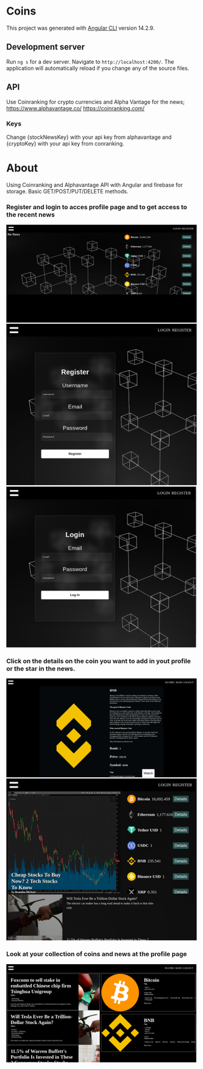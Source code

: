 # Coins

This project was generated with [Angular CLI](https://github.com/angular/angular-cli) version 14.2.9.

## Development server

Run `ng s` for a dev server. Navigate to `http://localhost:4200/`. The application will automatically reload if you change any of the source files.

## API

Use Coinranking for crypto currencies and Alpha Vantage for the news;
https://www.alphavantage.co/
https://coinranking.com/

### Keys
Change {stockNewsKey} with your api key from alphavantage and {cryptoKey} with your api key from conranking.


# About
Using Coinranking and Alphavantage API with Angular and firebase for storage.
Basic GET/POST/PUT/DELETE methods.


### Register and login to acces profile page and to get access to the recent news

![not registered user page](./src/assets/imgs/mainNoNews.png)
![registered page](./src/assets/imgs/register.png)
![login page](./src/assets/imgs/login.png)
### Click on the details on the coin you want to add in yout profile or the star in the news.

![coin detailed page](./src/assets//imgs/details.png)
![registered user page](./src/assets//imgs/mainNews.png)
### Look at your collection of coins and news at the profile page
![user profile page](./src/assets/imgs/profile.png)
